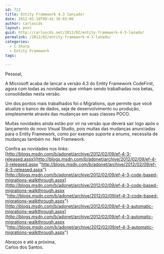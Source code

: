 ```yaml
---
id: 722
title: Entity Framework 4.3 lançado!
date: 2012-02-10T09:41:18-03:00
author: carloscds
layout: post
guid: http://carloscds.net/2012/02/entity-framework-4-3-lanado/
permalink: /2012/02/entity-framework-4-3-lanado/
categories:
  - C Sharp
  - Entity Framework
tags:
  
---
```

Pessoal,

A Microsoft acaba de lancar a versão 4.3 do Entity Framework CodeFirst, agora com todas as novidades que vinham sendo trabalhadas nos betas, consolidadas nesta versão.

Um dos pontos mais trabalhados foi o Migrations, que permite que você atualize o banco de dados, seja de desenvolvimento ou produção, simplesmente através das mudanças em suas classes POCO.

Muitas novidades ainda estão por vir na versão que deverá sair logo após o lançamento do novo Visual Studio, pois muitas das mudanças anunciadas para o Entity Framework, como por exempo suporte a enums, necessita de mudanças também no .Net Framework.

Confira as novidades nos links:  
[http://blogs.msdn.com/b/adonet/archive/2012/02/09/ef-4-3-released.aspx](http://blogs.msdn.com/b/adonet/archive/2012/02/09/ef-4-3-released.aspx "http://blogs.msdn.com/b/adonet/archive/2012/02/09/ef-4-3-released.aspx")  
[http://blogs.msdn.com/b/adonet/archive/2012/02/09/ef-4-3-code-based-migrations-walkthrough.aspx](http://blogs.msdn.com/b/adonet/archive/2012/02/09/ef-4-3-code-based-migrations-walkthrough.aspx "http://blogs.msdn.com/b/adonet/archive/2012/02/09/ef-4-3-code-based-migrations-walkthrough.aspx")  
[http://blogs.msdn.com/b/adonet/archive/2012/02/09/ef-4-3-automatic-migrations-walkthrough.aspx](http://blogs.msdn.com/b/adonet/archive/2012/02/09/ef-4-3-automatic-migrations-walkthrough.aspx "http://blogs.msdn.com/b/adonet/archive/2012/02/09/ef-4-3-automatic-migrations-walkthrough.aspx")

Abraços e até a próxima,  
Carlos dos Santos.